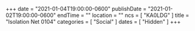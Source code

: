 +++
date = "2021-01-04T19:00:00-0600"
publishDate = "2021-01-02T19:00:00-0600"
endTime = ""
location = ""
ncs = [ "KA0LDG" ]
title = "Isolation Net 0104"
categories = [ "Social" ]
dates = [ "Hidden" ]
+++
